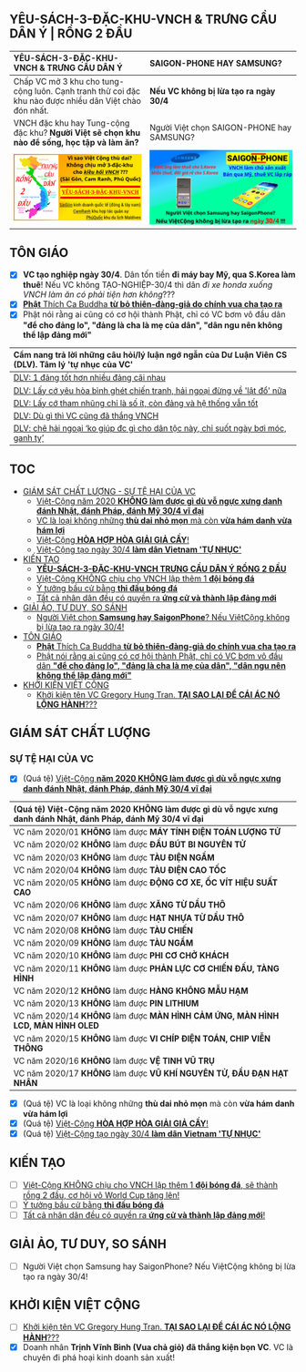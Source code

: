 ## YÊU-SÁCH-3-ĐẶC-KHU-VNCH & TRƯNG CẦU DÂN Ý | RỒNG 2 ĐẦU

| YÊU-SÁCH-3-ĐẶC-KHU-VNCH & TRƯNG CẦU DÂN Ý | SAIGON-PHONE HAY SAMSUNG? |
| :---------------------------------------- | :------------------------ |
| Chấp VC mở 3 khu cho tung-cộng luôn. Cạnh tranh thử coi đặc khu nào được nhiều dân Việt chào đón nhất. | **Nếu VC không bị lừa tạo ra ngày 30/4** |
| VNCH đặc khu hay Tung-cộng đặc khu? **Người Việt sẽ chọn khu nào để sống, học tập và làm ăn?** | Người Việt chọn SAIGON-PHONE hay SAMSUNG? |
| ![YÊU-SÁCH-3-ĐẶC-KHU-VNCH TRƯNG CẦU DÂN Ý RỒNG 2 ĐẦU](/public/static/images/3DacKhu.map.jpg) | ![SAIGON-PHONE HAY SAMSUNG?](/public/static/images/SaiGonPhone-vs-Samsung.jpg) |

## TÔN GIÁO
- [x] **VC tạo nghiệp ngày 30/4**. Dân tốn tiền **đi máy bay Mỹ, qua S.Korea làm thuê**! Nếu VC không TẠO-NGHIỆP-30/4 thì dân _đi xe honda xuống VNCH làm ăn có phải tiện hơn không_???
- [x] [**Phật** Thích Ca Buddha **từ bỏ thiên-đàng-giả do chính vua cha tạo ra**](/ton-giao/buddha-phat-thich-ca-tu-bo-thien-dang-gia.md)
- [x] Phật nói rằng ai cũng có cơ hội thành Phật, chỉ có VC bơm vô đầu dân **"để cho đảng lo", "đảng là cha là mẹ của dân", "dân ngu nên không thể lập đảng mới"**

| Cẩm nang trả lời những **câu hỏi/lý luận** ngớ ngẫn của Dư Luận Viên CS (DLV). Tâm lý **'tự nhục của VC'**  |
| :------------- |
| [DLV: 1 đảng tốt hơn nhiều đảng cãi nhau](/cam-nang/tra-loi-dlv.md#dlv-1-đảng-tốt-hơn-nhiều-đảng-cãi-nhau) |
| [DLV: Lấy cớ yêu hòa bình ghét chiến tranh, hải ngoại đừng về 'lật đổ' nữa](/cam-nang/tra-loi-dlv.md#dlv-lấy-cớ-yêu-hòa-bình-ghét-chiến-tranh-hải-ngoại-đừng-về-lật-đổ-nữa) |
| [DLV: Lấy cớ tham nhũng chỉ là số ít, còn đảng và hệ thống vẫn tốt](/cam-nang/tra-loi-dlv.md#dlv-lấy-cớ-tham-nhũng-chỉ-là-số-ít-còn-đảng-và-hệ-thống-vẫn-tốt) |
| [DLV: Dù gì thì VC cũng đã thắng VNCH](/cam-nang/tra-loi-dlv.md#dlv-dù-gì-thì-vc-cũng-đã-thắng-vnch) |
| [DLV: chê hải ngoại ‘ko giúp đc gì cho dân tộc này, chỉ suốt ngày bơi móc, ganh tỵ’](/cam-nang/tra-loi-dlv.md#dlv-chê-hải-ngoại-ko-giúp-đc-gì-cho-dân-tộc-này-chỉ-suốt-ngày-bơi-móc-ganh-tỵ) |

## TOC

- [GIÁM SÁT CHẤT LƯỢNG - SỰ TỆ HẠI CỦA VC](#giám-sát-chất-lượng)
  - [Việt-Cộng năm 2020 **KHÔNG làm được gì dù vỗ ngực xưng danh đánh Nhật, đánh Pháp, đánh Mỹ 30/4 vĩ đại**](#giám-sát-chất-lượng)
  - [VC là loại không những **thù dai nhỏ mọn** mà còn **vừa hám danh vừa hám lợi**](#giám-sát-chất-lượng)
  - [Việt-Cộng **HÒA HỢP HÒA GIẢI GIẢ CẦY**!](#giám-sát-chất-lượng)
  - [Việt-Cộng tạo ngày 30/4 **làm dân Vietnam 'TỰ NHỤC'**](#giám-sát-chất-lượng)
- [KIẾN TẠO](#kiến-tạo)
  - [**YÊU-SÁCH-3-ĐẶC-KHU-VNCH TRƯNG CẦU DÂN Ý RỒNG 2 ĐẦU**](#yêu-sách-3-đặc-khu-vnch--trưng-cầu-dân-ý--rồng-2-đầu)
  - [Việt-Cộng KHÔNG chịu cho VNCH lập thêm 1 **đội bóng đá**](#kiến-tạo)
  - [Ý tưởng bầu cử bằng **thi đấu bóng đá**](#kiến-tạo)
  - [Tất cả nhân dân đều có quyền ra **ứng cử và thành lập đảng mới**](#kiến-tạo)
- [GIẢI ẢO, TƯ DUY, SO SÁNH](#giải-ảo-tư-duy-so-sánh)
  - [Người Việt chọn **Samsung hay SaigonPhone**? Nếu ViệtCộng không bị lừa tạo ra ngày 30/4!](#người-việt-chọn-samsung-hay-saigonphone-nếu-việtcộng-không-bị-lừa-tạo-ra-ngày-304)
- [TÔN GIÁO](#tôn-giáo)
  - [**Phật** Thích Ca Buddha **từ bỏ thiên-đàng-giả do chính vua cha tạo ra**](#tôn-giáo)
  - [Phật nói rằng ai cũng có cơ hội thành Phật, chỉ có VC bơm vô đầu dân **"để cho đảng lo", "đảng là cha là mẹ của dân", "dân ngu nên không thể lập đảng mới"**](#tôn-giáo)
- [KHỞI KIỆN VIỆT CỘNG](#khởi-kiện-việt-cộng)
  - [Khởi kiện tên VC Gregory Hung Tran. **TẠI SAO LẠI ĐỂ CÁI ÁC NÓ LỘNG HÀNH**???](#khởi-kiện-việt-cộng)

## GIÁM SÁT CHẤT LƯỢNG

### SỰ TỆ HẠI CỦA VC
- [x] (Quá tệ) [Việt-Cộng **năm 2020 KHÔNG làm được gì dù vỗ ngực xưng danh đánh Nhật, đánh Pháp, đánh Mỹ 30/4 vĩ đại**](/giam-sat-chat-luong/viet-cong-2020-khong-lam-duoc-gi.md)

| (Quá tệ) Việt-Cộng **năm 2020 KHÔNG làm được gì dù vỗ ngực xưng danh đánh Nhật, đánh Pháp, đánh Mỹ 30/4 vĩ đại** |
| :------------- |
| VC năm 2020/01 **KHÔNG** làm được **MÁY TÍNH ĐIỆN TOÁN LƯỢNG TỬ** |
| VC năm 2020/02 **KHÔNG** làm được **ĐẦU BÚT BI NGUYÊN TỬ** |
| VC năm 2020/03 **KHÔNG** làm được **TÀU ĐIỆN NGẦM** |
| VC năm 2020/04 **KHÔNG** làm được **TÀU ĐIỆN CAO TỐC** |
| VC năm 2020/05 **KHÔNG** làm được **ĐỘNG CƠ XE, ỐC VÍT HIỆU SUẤT CAO** |
| VC năm 2020/06 **KHÔNG** làm được **XĂNG TỪ DẦU THÔ** |
| VC năm 2020/07 **KHÔNG** làm được **HẠT NHỰA TỪ DẦU THÔ** |
| VC năm 2020/08 **KHÔNG** làm được **TÀU CHIẾN** |
| VC năm 2020/09 **KHÔNG** làm được **TÀU NGẦM** |
| VC năm 2020/10 **KHÔNG** làm được **PHI CƠ CHỞ KHÁCH** |
| VC năm 2020/11 **KHÔNG** làm được **PHẢN LỰC CƠ CHIẾN ĐẤU, TÀNG HÌNH** |
| VC năm 2020/12 **KHÔNG** làm được **HÀNG KHÔNG MẪU HẠM** |
| VC năm 2020/13 **KHÔNG** làm được **PIN LITHIUM** |
| VC năm 2020/14 **KHÔNG** làm được **MÀN HÌNH CẢM ỨNG, MÀN HÌNH LCD, MÀN HÌNH OLED** |
| VC năm 2020/15 **KHÔNG** làm được **VI CHÍP ĐIỆN TOÁN, CHIP VIỄN THÔNG** |
| VC năm 2020/16 **KHÔNG** làm được **VỆ TINH VŨ TRỤ** |
| VC năm 2020/17 **KHÔNG** làm được **VŨ KHÍ NGUYÊN TỬ, ĐẦU ĐẠN HẠT NHÂN** |

- [x] (Quá tệ) VC là loại không những **thù dai nhỏ mọn** mà còn **vừa hám danh vừa hám lợi**
- [x] (Quá tệ) [Việt-Cộng **HÒA HỢP HÒA GIẢI GIẢ CẦY**!](/giam-sat-chat-luong/vc-hoa-hop-hoa-giai-gia-cay.md)
- [x] (Quá tệ) [Việt-Cộng tạo ngày 30/4 **làm dân Vietnam 'TỰ NHỤC'**](/vncs-tu-nhuc/tu-nhuc.md)

## KIẾN TẠO

- [ ] [Việt-Cộng KHÔNG chịu cho VNCH lập thêm 1 **đội bóng đá**, sẽ thành rồng 2 đầu, cơ hội vô World Cup tăng lên!](/kien-tao/doi-bong-da-dac-khu-vnch_bau-cu-thi-dau-bong-da.md)
- [ ] [Ý tưởng bầu cử bằng **thi đấu bóng đá**](/kien-tao/doi-bong-da-dac-khu-vnch_bau-cu-thi-dau-bong-da.md)
- [ ] [Tất cả nhân dân đều có quyền ra **ứng cử và thành lập đảng mới**!](/kien-tao/dan-ung-cu-thu-tuong.md)

## GIẢI ẢO, TƯ DUY, SO SÁNH

- [ ] Người Việt chọn Samsung hay SaigonPhone? Nếu ViệtCộng không bị lừa tạo ra ngày 30/4!

## KHỞI KIỆN VIỆT CỘNG

- [ ] [Khởi kiện tên VC Gregory Hung Tran. **TẠI SAO LẠI ĐỂ CÁI ÁC NÓ LỘNG HÀNH**???](/khoi-kien/GregoryHungTran-UCZ1p8F5RXUcL81onhWAninA/list.md)
- [x] Doanh nhân **Trịnh Vĩnh Bình (Vua chả giỏ) đã thắng kiện bọn VC**. VC là chuyên đi phá hoại kinh doanh sản xuất!

